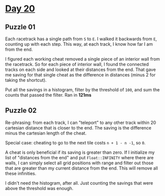 # [Day 20](https://adventofcode.com/2024/day/20)

## Puzzle 01

Each racetrack has a single path from `S` to `E`.  I walked it backwards from
`E`, counting up with each step.  This way, at each track, I know how far I am
from the end.

I figured each working cheat removed a single piece of an interior wall from the
racetrack.  So for each piece of interior wall, I found the connected tracks on
each side and looked at their distances from the end.  That gave me saving for
that single cheat as the difference in distances (minus 2 for taking the
shortcut).

Put all the savings in a histogram, filter by the threshold of `100`, and sum
the counts that passed the filter.  Ran in **121ms**

## Puzzle 02

Re-phrasing: from each track, I can "teleport" to any other track within 20
cartesian distance that is closer to the end.  The saving is the difference
minus the cartesian length of the cheat.

Special case: cheating to go to the next tile costs `n + 1 - n -1`, so `0`.

A cheat is only beneficial if its saving is greater than zero.  If I initialize
my list of "distances from the end" and put `Float::INFINITY` where there are
walls, I can simply select all grid positions with range and filter out those
that are greater than my current distance from the end.  This will remove all
these infinities.

I didn't need the histogram, after all.  Just counting the savings that were
above the threshold was enough.
